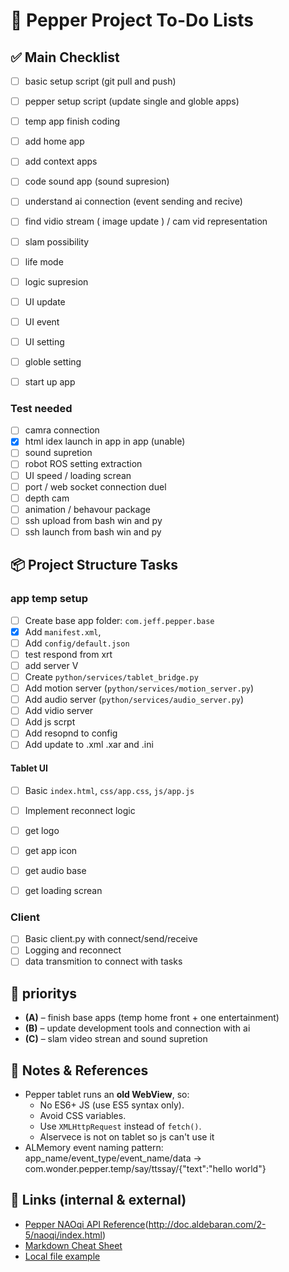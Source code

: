 # 📝 Pepper Project To-Do Lists

## ✅ Main Checklist 


- [ ] basic setup script (git pull and push)
- [ ] pepper setup script (update single and globle apps)
- [ ] temp app finish coding
- [ ] add home app
- [ ] add context apps
- [ ] code sound app (sound supresion)
- [ ] understand ai connection (event sending and recive)
- [ ] find vidio stream ( image update ) / cam vid representation
- [ ] slam possibility
- [ ] life mode
- [ ] logic supresion
- [ ] UI update
- [ ] UI event
- [ ] UI setting
- [ ] globle setting
- [ ] start up app


### Test needed
- [ ] camra connection                 
- [x] html idex launch in app in app (unable)   
- [ ] sound supretion                   
- [ ] robot ROS setting extraction
- [ ] UI speed / loading screan
- [ ] port / web socket connection duel
- [ ] depth cam
- [ ] animation / behavour package
- [ ] ssh upload from bash win and py
- [ ] ssh launch from bash win and py

## 📦 Project Structure Tasks

### app temp setup
- [ ] Create base app folder: `com.jeff.pepper.base`
- [x] Add `manifest.xml`, 
- [ ] Add `config/default.json`
- [ ] test respond from xrt 
- [ ] add server V
- [ ] Create `python/services/tablet_bridge.py`
- [ ] Add motion server (`python/services/motion_server.py`)
- [ ] Add audio server (`python/services/audio_server.py`)
- [ ] Add vidio server
- [ ] Add js scrpt
- [ ] Add resopnd to config
- [ ] Add update to .xml .xar and .ini

#### Tablet UI
- [ ] Basic `index.html`, `css/app.css`, `js/app.js`
- [ ] Implement reconnect logic
- [ ] get logo
- [ ] get app icon
- [ ] get audio base
- [ ] get loading screan


### Client
- [ ] Basic client.py with connect/send/receive
- [ ] Logging and reconnect
- [ ] data transmition to connect with tasks

## 📅 prioritys
- **(A)** – finish base apps (temp home front + one entertainment)
- **(B)** – update development tools and connection with ai
- **(C)** – slam video strean and sound supretion

## 📌 Notes & References
- Pepper tablet runs an **old WebView**, so:
  - No ES6+ JS (use ES5 syntax only).
  - Avoid CSS variables.
  - Use `XMLHttpRequest` instead of `fetch()`.
  - Alservece is not on tablet so js can't use it
- ALMemory event naming pattern:  
    app_name/event_type/event_name/data -> com.wonder.pepper.temp/say/ttssay/{"text":"hello world"}

## 🔗 Links (internal & external)
- [Pepper NAOqi API Reference](http://doc.aldebaran.com/2-5/index.html)(http://doc.aldebaran.com/2-5/naoqi/index.html)
- [Markdown Cheat Sheet](https://www.markdownguide.org/cheat-sheet/)
- [Local file example](./config/default.json)
